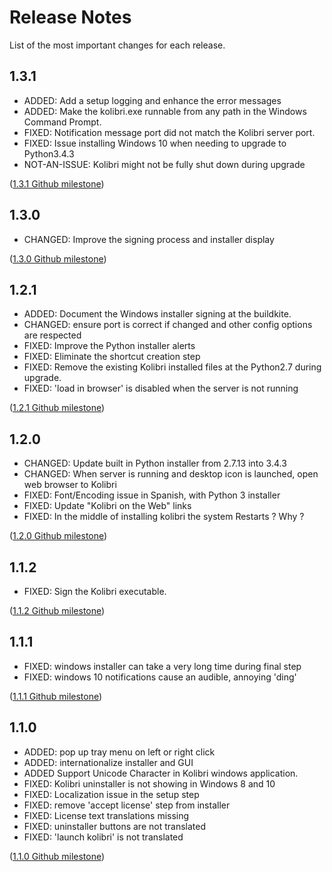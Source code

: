 # Release Notes

List of the most important changes for each release.


## 1.3.1

- ADDED: Add a setup logging and enhance the error messages
- ADDED: Make the kolibri.exe runnable from any path in the Windows Command Prompt.
- FIXED: Notification message port did not match the Kolibri server port.
- FIXED: Issue installing Windows 10 when needing to upgrade to Python3.4.3
- NOT-AN-ISSUE: Kolibri might not be fully shut down during upgrade

([1.3.1 Github milestone](https://github.com/learningequality/kolibri-installer-windows/milestone/7))


## 1.3.0

- CHANGED: Improve the signing process and installer display

([1.3.0 Github milestone](https://github.com/learningequality/kolibri-installer-windows/milestone/6))


## 1.2.1

- ADDED: Document the Windows installer signing at the buildkite.
- CHANGED: ensure port is correct if changed and other config options are respected
- FIXED: Improve the Python installer alerts
- FIXED: Eliminate the shortcut creation step
- FIXED: Remove the existing Kolibri installed files at the Python2.7 during upgrade.
- FIXED: 'load in browser' is disabled when the server is not running

([1.2.1 Github milestone](https://github.com/learningequality/kolibri-installer-windows/milestone/5))


## 1.2.0

- CHANGED: Update built in Python installer from 2.7.13 into 3.4.3
- CHANGED: When server is running and desktop icon is launched, open web browser to Kolibri 
- FIXED: Font/Encoding issue in Spanish, with Python 3 installer
- FIXED: Update "Kolibri on the Web" links
- FIXED: In the middle of installing kolibri the system Restarts ? Why ?

([1.2.0 Github milestone](https://github.com/learningequality/kolibri-installer-windows/milestone/4))


## 1.1.2

- FIXED: Sign the Kolibri executable.

([1.1.2 Github milestone](https://github.com/learningequality/kolibri-installer-windows/milestone/3))


## 1.1.1

- FIXED: windows installer can take a very long time during final step
- FIXED: windows 10 notifications cause an audible, annoying 'ding'

([1.1.1 Github milestone](https://github.com/learningequality/kolibri-installer-windows/milestone/2))


## 1.1.0

- ADDED: pop up tray menu on left or right click
- ADDED: internationalize installer and GUI
- ADDED Support Unicode Character in Kolibri windows application.
- FIXED: Kolibri uninstaller is not showing in Windows 8 and 10
- FIXED: Localization issue in the setup step
- FIXED: remove 'accept license' step from installer
- FIXED: License text translations missing
- FIXED: uninstaller buttons are not translated
- FIXED: 'launch kolibri' is not translated

([1.1.0 Github milestone](https://github.com/learningequality/kolibri-installer-windows/milestone/1))
